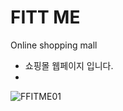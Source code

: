 # FITT ME
Online shopping mall

- 쇼핑몰 웹페이지 입니다.
- 
![FFITME01](https://user-images.githubusercontent.com/70140547/144723717-032a1499-cde9-445f-9216-c99749dabc11.png)
